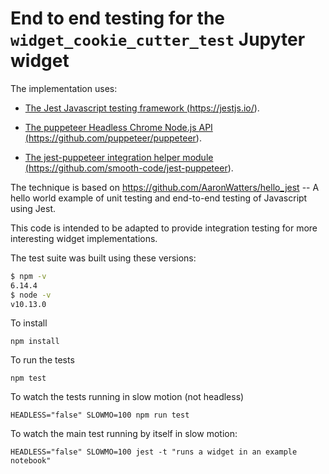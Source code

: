 
# End to end testing for the `widget_cookie_cutter_test` Jupyter widget

The implementation uses:

- <a href="https://jestjs.io/">The Jest Javascript testing framework (https://jestjs.io/).</a>

- <a href="https://github.com/puppeteer/puppeteer">The 
puppeteer Headless Chrome Node.js API (https://github.com/puppeteer/puppeteer).</a>

- <a href="https://github.com/smooth-code/jest-puppeteer">The jest-puppeteer integration helper module
(https://github.com/smooth-code/jest-puppeteer).</a>

The technique is based on
<a href="https://github.com/AaronWatters/hello_jest">
https://github.com/AaronWatters/hello_jest --  A hello world example of unit testing and end-to-end testing of Javascript using Jest</a>.

This code is intended to be adapted to provide
integration testing for more interesting widget implementations.

The test suite was built using these versions:

```bash
$ npm -v
6.14.4
$ node -v
v10.13.0
```

To install

```
npm install
```

To run the tests

```
npm test
```

To watch the tests running in slow motion (not headless)

```
HEADLESS="false" SLOWMO=100 npm run test
```

To watch the main test running by itself in slow motion:

```
HEADLESS="false" SLOWMO=100 jest -t "runs a widget in an example notebook"
```

